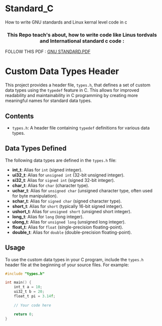 # Standard_C
How to write GNU standards and Linux kernal level code in c

<h3 align="center">This Repo teach's about, how to write code like Linus tordvals and International standard c code : </h3>
FOLLOW THIS PDF : 
<a href=https://www.gnu.org/prep/standards/standards.pdf>GNU STANDARD.PDF</a>

# Custom Data Types Header

This project provides a header file, `types.h`, that defines a set of custom data types using the `typedef` feature in C. This allows for improved readability and maintainability in C programming by creating more meaningful names for standard data types.

## Contents

- `types.h`: A header file containing `typedef` definitions for various data types.

## Data Types Defined

The following data types are defined in the `types.h` file:

- **int_t**: Alias for `int` (signed integer).
- **ui32_t**: Alias for `unsigned int` (32-bit unsigned integer).
- **si32_t**: Alias for `signed int` (signed 32-bit integer).
- **char_t**: Alias for `char` (character type).
- **uchar_t**: Alias for `unsigned char` (unsigned character type, often used for byte manipulation).
- **schar_t**: Alias for `signed char` (signed character type).
- **short_t**: Alias for `short` (typically 16-bit signed integer).
- **ushort_t**: Alias for `unsigned short` (unsigned short integer).
- **long_t**: Alias for `long` (long integer).
- **ulong_t**: Alias for `unsigned long` (unsigned long integer).
- **float_t**: Alias for `float` (single-precision floating-point).
- **double_t**: Alias for `double` (double-precision floating-point).

## Usage

To use the custom data types in your C program, include the `types.h` header file at the beginning of your source files. For example:

```c
#include "types.h"

int main() {
    int_t a = 10;
    ui32_t b = 20;
    float_t pi = 3.14f;
    
    // Your code here

    return 0;
}

    





